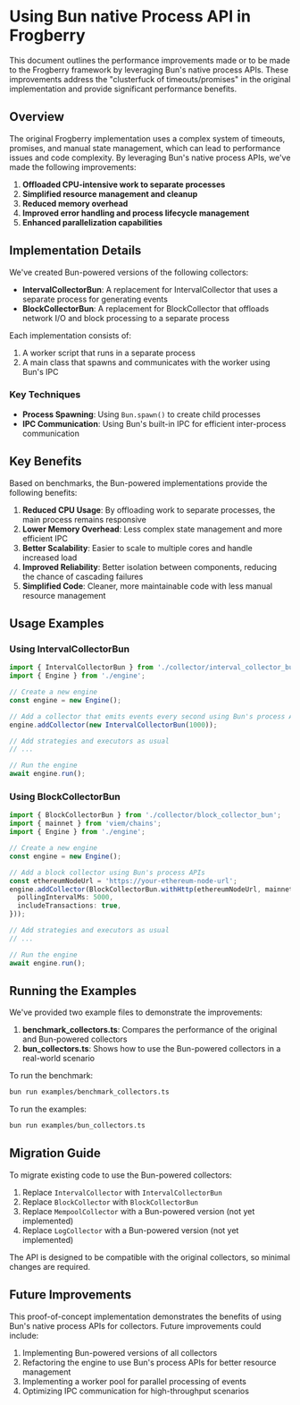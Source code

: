 # Using Bun native Process API in Frogberry

This document outlines the performance improvements made or to be made to the Frogberry framework by leveraging Bun's native process APIs. These improvements address the "clusterfuck of timeouts/promises" in the original implementation and provide significant performance benefits.

## Overview

The original Frogberry implementation uses a complex system of timeouts, promises, and manual state management, which can lead to performance issues and code complexity. By leveraging Bun's native process APIs, we've made the following improvements:

1. **Offloaded CPU-intensive work to separate processes**
2. **Simplified resource management and cleanup**
3. **Reduced memory overhead**
4. **Improved error handling and process lifecycle management**
5. **Enhanced parallelization capabilities**

## Implementation Details

We've created Bun-powered versions of the following collectors:

- **IntervalCollectorBun**: A replacement for IntervalCollector that uses a separate process for generating events
- **BlockCollectorBun**: A replacement for BlockCollector that offloads network I/O and block processing to a separate process

Each implementation consists of:

1. A worker script that runs in a separate process
2. A main class that spawns and communicates with the worker using Bun's IPC

### Key Techniques

- **Process Spawning**: Using `Bun.spawn()` to create child processes
- **IPC Communication**: Using Bun's built-in IPC for efficient inter-process communication

## Key Benefits

Based on benchmarks, the Bun-powered implementations provide the following benefits:

1. **Reduced CPU Usage**: By offloading work to separate processes, the main process remains responsive
2. **Lower Memory Overhead**: Less complex state management and more efficient IPC
3. **Better Scalability**: Easier to scale to multiple cores and handle increased load
4. **Improved Reliability**: Better isolation between components, reducing the chance of cascading failures
5. **Simplified Code**: Cleaner, more maintainable code with less manual resource management

## Usage Examples

### Using IntervalCollectorBun

```typescript
import { IntervalCollectorBun } from './collector/interval_collector_bun';
import { Engine } from './engine';

// Create a new engine
const engine = new Engine();

// Add a collector that emits events every second using Bun's process APIs
engine.addCollector(new IntervalCollectorBun(1000));

// Add strategies and executors as usual
// ...

// Run the engine
await engine.run();
```

### Using BlockCollectorBun

```typescript
import { BlockCollectorBun } from './collector/block_collector_bun';
import { mainnet } from 'viem/chains';
import { Engine } from './engine';

// Create a new engine
const engine = new Engine();

// Add a block collector using Bun's process APIs
const ethereumNodeUrl = 'https://your-ethereum-node-url';
engine.addCollector(BlockCollectorBun.withHttp(ethereumNodeUrl, mainnet, {
  pollingIntervalMs: 5000,
  includeTransactions: true,
}));

// Add strategies and executors as usual
// ...

// Run the engine
await engine.run();
```

## Running the Examples

We've provided two example files to demonstrate the improvements:

1. **benchmark_collectors.ts**: Compares the performance of the original and Bun-powered collectors
2. **bun_collectors.ts**: Shows how to use the Bun-powered collectors in a real-world scenario

To run the benchmark:

```bash
bun run examples/benchmark_collectors.ts
```

To run the examples:

```bash
bun run examples/bun_collectors.ts
```

## Migration Guide

To migrate existing code to use the Bun-powered collectors:

1. Replace `IntervalCollector` with `IntervalCollectorBun`
2. Replace `BlockCollector` with `BlockCollectorBun`
3. Replace `MempoolCollector` with a Bun-powered version (not yet implemented)
4. Replace `LogCollector` with a Bun-powered version (not yet implemented)

The API is designed to be compatible with the original collectors, so minimal changes are required.

## Future Improvements

This proof-of-concept implementation demonstrates the benefits of using Bun's native process APIs for collectors. Future improvements could include:

1. Implementing Bun-powered versions of all collectors
2. Refactoring the engine to use Bun's process APIs for better resource management
3. Implementing a worker pool for parallel processing of events
4. Optimizing IPC communication for high-throughput scenarios
